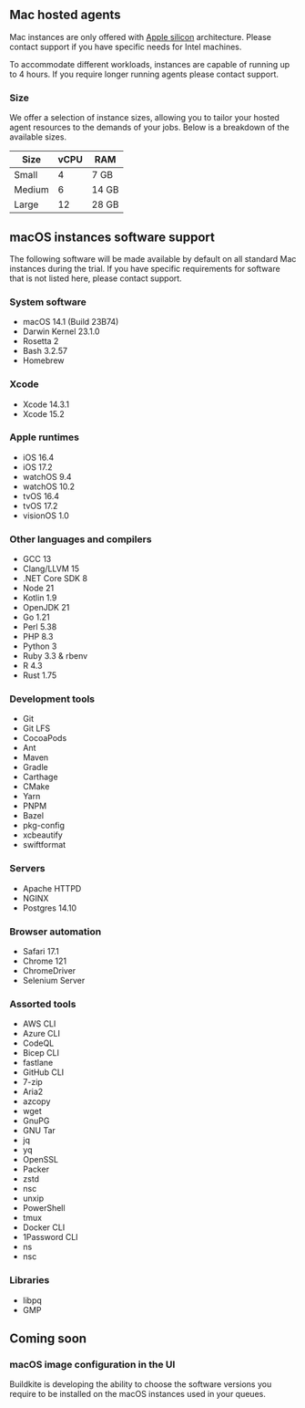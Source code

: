 ## Mac hosted agents

Mac instances are only offered with [Apple silicon](https://en.wikipedia.org/wiki/Apple_silicon) architecture. Please contact support if you have specific needs for Intel machines.

To accommodate different workloads, instances are capable of running up to 4 hours. If you require longer running agents please contact support.

### Size

We offer a selection of instance sizes, allowing you to tailor your hosted agent resources to the demands of your jobs. Below is a breakdown of the available sizes.

<table>
    <thead>
        <tr><th>Size</th><th>vCPU</th><th>RAM</th></tr>
    </thead>
    <tbody>
        <tr><td>Small</td><td>4</td><td>7 GB</td></tr>
        <tr><td>Medium</td><td>6</td><td>14 GB</td></tr>
        <tr><td>Large</td><td>12</td><td>28 GB</td></tr>
    </tbody>
</table>

## macOS instances software support

The following software will be made available by default on all standard Mac instances during the trial. If you have specific requirements for software that is not listed here, please contact support.

### System software

- macOS 14.1 (Build 23B74)
- Darwin Kernel 23.1.0
- Rosetta 2
- Bash 3.2.57
- Homebrew

### Xcode

- Xcode 14.3.1
- Xcode 15.2

### Apple runtimes

- iOS 16.4
- iOS 17.2
- watchOS 9.4
- watchOS 10.2
- tvOS 16.4
- tvOS 17.2
- visionOS 1.0

### Other languages and compilers

- GCC 13
- Clang/LLVM 15
- .NET Core SDK 8
- Node 21
- Kotlin 1.9
- OpenJDK 21
- Go 1.21
- Perl 5.38
- PHP 8.3
- Python 3
- Ruby 3.3 & rbenv
- R 4.3
- Rust 1.75

### Development tools

- Git
- Git LFS
- CocoaPods
- Ant
- Maven
- Gradle
- Carthage
- CMake
- Yarn
- PNPM
- Bazel
- pkg-config
- xcbeautify
- swiftformat

### Servers

- Apache HTTPD
- NGINX
- Postgres 14.10

### Browser automation

- Safari 17.1
- Chrome 121
- ChromeDriver
- Selenium Server

### Assorted tools

- AWS CLI
- Azure CLI
- CodeQL
- Bicep CLI
- fastlane
- GitHub CLI
- 7-zip
- Aria2
- azcopy
- wget
- GnuPG
- GNU Tar
- jq
- yq
- OpenSSL
- Packer
- zstd
- nsc
- unxip
- PowerShell
- tmux
- Docker CLI
- 1Password CLI
- ns
- nsc

### Libraries

- libpq
- GMP

## Coming soon

### macOS image configuration in the UI

Buildkite is developing the ability to choose the software versions you require to be installed on the macOS instances used in your queues.
